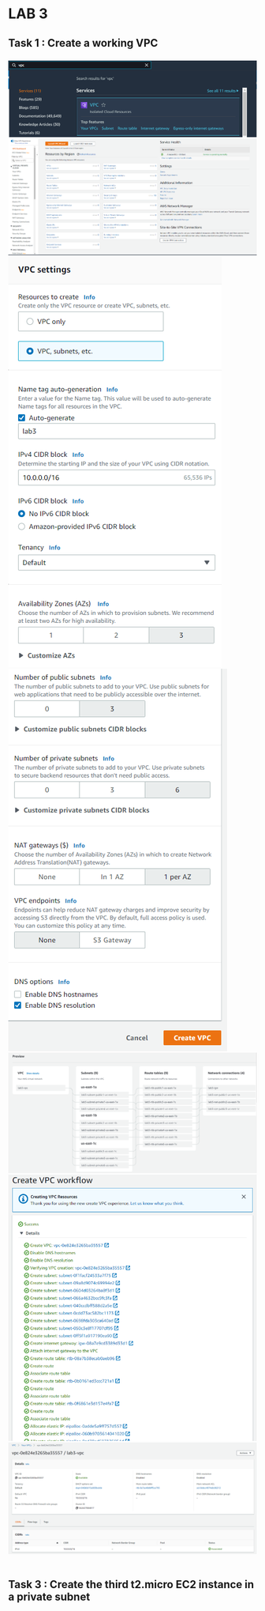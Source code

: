 # LAB 3

## Task 1 : Create a working VPC 

### 

![Go to VPC services](https://github.com/thaivinh99/AWS-Vinh-Feb-13th/blob/main/LAB3/task1.go-to-VPC-services.png)
![Launch VPC Wizard](https://github.com/thaivinh99/AWS-Vinh-Feb-13th/blob/main/LAB3/task1.launch-VPC-wizard.png)
![VPC setting 1](https://github.com/thaivinh99/AWS-Vinh-Feb-13th/blob/main/LAB3/task1.vpc-setting-1.png)
![VPC setting 2](https://github.com/thaivinh99/AWS-Vinh-Feb-13th/blob/main/LAB3/task1.vpc-setting-2.png)
![VPC Preview](https://github.com/thaivinh99/AWS-Vinh-Feb-13th/blob/main/LAB3/task1.preview-VPC.png)
![VPC workflow](https://github.com/thaivinh99/AWS-Vinh-Feb-13th/blob/main/LAB3/task1.create-vpc-workflow.png)
![lab3-vpc](https://github.com/thaivinh99/AWS-Vinh-Feb-13th/blob/main/LAB3/task1.lab3-vpc.png)
![]()
![]()


## Task 3 : Create the third t2.micro EC2 instance in a private subnet